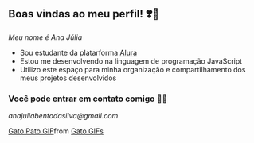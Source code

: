 ## Boas vindas ao meu perfil! ❣️🌠


_Meu nome é  Ana Júlia_

- Sou estudante da platarforma [Alura](https://www.alura.com.br)
- Estou me desenvolvendo na linguagem de programação JavaScript
- Utilizo este espaço para minha organização e compartilhamento dos meus projetos desenvolvidos

### Você pode entrar em contato comigo 📧💮

_anajuliabentodasilva@gmail.com_

<div class="tenor-gif-embed" data-postid="3686397967126460950" data-share-method="host" data-aspect-ratio="1.21359" data-width="100%"><a href="https://tenor.com/view/gato-pato-cuticuti-lucas-cini-lobotomia-gif-3686397967126460950">Gato Pato GIF</a>from <a href="https://tenor.com/search/gato-gifs">Gato GIFs</a></div> <script type="text/javascript" async src="https://tenor.com/embed.js"></script>
